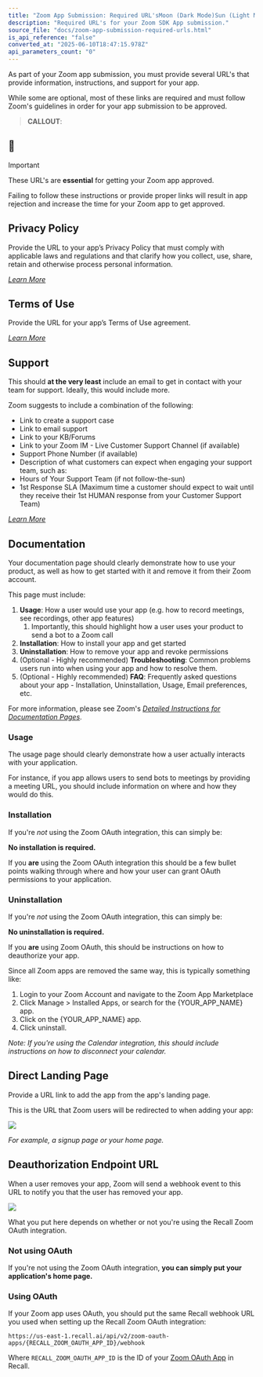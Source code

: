 ```yaml
---
title: "Zoom App Submission: Required URL'sMoon (Dark Mode)Sun (Light Mode)"
description: "Required URL's for your Zoom SDK App submission."
source_file: "docs/zoom-app-submission-required-urls.html"
is_api_reference: "false"
converted_at: "2025-06-10T18:47:15.978Z"
api_parameters_count: "0"
---
```

As part of your Zoom app submission, you must provide several URL's that provide information, instructions, and support for your app.

While some are optional, most of these links are required and must follow Zoom's guidelines in order for your app submission to be approved.

> **CALLOUT**:

## 🤝

Important

These URL's are **essential** for getting your Zoom app approved.

Failing to follow these instructions or provide proper links will result in app rejection and increase the time for your Zoom app to get approved.

## Privacy Policy

[](#privacy-policy)

Provide the URL to your app’s Privacy Policy that must comply with applicable laws and regulations and that clarify how you collect, use, share, retain and otherwise process personal information.

*[Learn More](https://developers.zoom.us/docs/distribute/app-submission/submission-checklist/#4-provide-a-privacy-policy-url)*

## Terms of Use

[](#terms-of-use)

Provide the URL for your app’s Terms of Use agreement.

*[Learn More](https://developers.zoom.us/docs/distribute/app-submission/submission-checklist/#5-provide-a-terms-of-use-url)*

## Support

[](#support)

This should **at the very least** include an email to get in contact with your team for support. Ideally, this would include more.

Zoom suggests to include a combination of the following:
- Link to create a support case
- Link to email support
- Link to your KB/Forums
- Link to your Zoom IM - Live Customer Support Channel (if available)
- Support Phone Number (if available)
- Description of what customers can expect when engaging your support team, such as:
- Hours of Your Support Team (if not follow-the-sun)
- 1st Response SLA (Maximum time a customer should expect to wait until they receive their 1st HUMAN response from your Customer Support Team)

[*Learn More*](https://developers.zoom.us/docs/distribute/app-submission/submission-checklist/#6-provide-a-support-url)

## Documentation

[](#documentation)

Your documentation page should clearly demonstrate how to use your product, as well as how to get started with it and remove it from their Zoom account.

This page must include:

1.  **Usage**: How a user would use your app (e.g. how to record meetings, see recordings, other app features)
    1.  Importantly, this should highlight how a user uses your product to send a bot to a Zoom call
2.  **Installation**: How to install your app and get started
3.  **Uninstallation**: How to remove your app and revoke permissions
4.  (Optional - Highly recommended) **Troubleshooting**: Common problems users run into when using your app and how to resolve them.
5.  (Optional - Highly recommended) **FAQ**: Frequently asked questions about your app - Installation, Uninstallation, Usage, Email preferences, etc.

For more information, please see Zoom's [*Detailed Instructions for Documentation Pages*](https://drive.google.com/file/d/1P5Hsq52Z0qIv6z_BzGNewvEHnBa23cKe/view).

### Usage

[](#usage)

The usage page should clearly demonstrate how a user actually interacts with your application.

For instance, if you app allows users to send bots to meetings by providing a meeting URL, you should include information on where and how they would do this.

### Installation

[](#installation)

If you're *not* using the Zoom OAuth integration, this can simply be:

**No installation is required.**

If you **are** using the Zoom OAuth integration this should be a few bullet points walking through where and how your user can grant OAuth permissions to your application.

### Uninstallation

[](#uninstallation)

If you're *not* using the Zoom OAuth integration, this can simply be:

**No uninstallation is required.**

If you **are** using Zoom OAuth, this should be instructions on how to deauthorize your app.

Since all Zoom apps are removed the same way, this is typically something like:

1.  Login to your Zoom Account and navigate to the Zoom App Marketplace
2.  Click Manage > Installed Apps, or search for the {YOUR\_APP\_NAME} app.
3.  Click on the {YOUR\_APP\_NAME} app.
4.  Click uninstall.

*Note: If you're using the Calendar integration, this should include instructions on how to disconnect your calendar.*

## Direct Landing Page

[](#direct-landing-page)

Provide a URL link to add the app from the app's landing page.

This is the URL that Zoom users will be redirected to when adding your app:

![](https://files.readme.io/a469c4a-CleanShot_2024-02-12_at_12.12.01.png)

*For example, a signup page or your home page.*

## Deauthorization Endpoint URL

[](#deauthorization-endpoint-url)

When a user removes your app, Zoom will send a webhook event to this URL to notify you that the user has removed your app.

![](https://files.readme.io/bbaacf4-CleanShot_2024-02-12_at_11.43.42.png)

What you put here depends on whether or not you're using the Recall Zoom OAuth integration.

### Not using OAuth

[](#not-using-oauth)

If you're not using the Zoom OAuth integration, **you can simply put your application's home page.**

### Using OAuth

[](#using-oauth)

If your Zoom app uses OAuth, you should put the same Recall webhook URL you used when setting up the Recall Zoom OAuth integration:

`https://us-east-1.recall.ai/api/v2/zoom-oauth-apps/{RECALL_ZOOM_OAUTH_APP_ID}/webhook`

Where `RECALL_ZOOM_OAUTH_APP_ID` is the ID of your [Zoom OAuth App](/reference/zoom_oauth_apps_list.md) in Recall.

